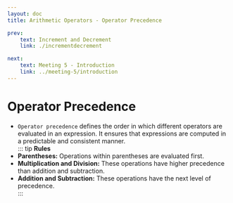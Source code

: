 ```yaml
---
layout: doc
title: Arithmetic Operators - Operator Precedence

prev:
    text: Increment and Decrement
    link: ./incrementdecrement

next:
    text: Meeting 5 - Introduction
    link: ../meeting-5/introduction
---
```

# Operator Precedence
- `Operator precedence` defines the order in which different operators are evaluated in an expression. It ensures that expressions are computed in a predictable and consistent manner.  
::: tip __Rules__
- __Parentheses:__ Operations within parentheses are evaluated first.  
- __Multiplication and Division:__ These operations have higher precedence than addition and subtraction.  
- __Addition and Subtraction:__ These operations have the next level of precedence.  
:::